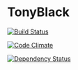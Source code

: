 TonyBlack
===============


[![Build Status](https://travis-ci.org/jeroenknoops/tonyblack.png?branch=master)](https://travis-ci.org/jeroenknoops/tonyblack)

[![Code Climate](https://codeclimate.com/github/jeroenknoops/tonyblack.png)](https://codeclimate.com/github/jeroenknoops/tonyblack)

[![Dependency Status](https://gemnasium.com/jeroenknoops/tonyblack.png)](https://gemnasium.com/jeroenknoops/tonyblack)
